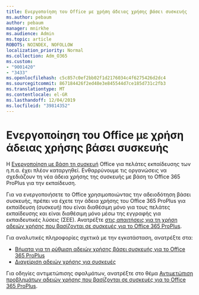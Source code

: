 ```yaml
---
title: Ενεργοποίηση του Office με χρήση άδειας χρήσης βάσει συσκευής
ms.author: pebaum
author: pebaum
manager: mnirkhe
ms.audience: Admin
ms.topic: article
ROBOTS: NOINDEX, NOFOLLOW
localization_priority: Normal
ms.collection: Adm_O365
ms.custom:
- "9001420"
- "3433"
ms.openlocfilehash: c5c857c0ef2bb02f1d2176034c4f6275426d2dc4
ms.sourcegitcommit: 867184426f2ed48e3e845544d7ce185d731c2fb3
ms.translationtype: MT
ms.contentlocale: el-GR
ms.lasthandoff: 12/04/2019
ms.locfileid: "39814352"
---
```

# <a name="activating-office-using-device-based-licensing"></a>Ενεργοποίηση του Office με χρήση άδειας χρήσης βάσει συσκευής

Η [Ενεργοποίηση με βάση τη συσκευή](https://aka.ms/officedba) Office για πελάτες εκπαίδευσης των η.π.α. έχει πλέον καταργηθεί. Ενθαρρύνουμε τις οργανώσεις να σχεδιάζουν τη νέα άδεια χρήσης της συσκευής με βάση το Office 365 ProPlus για την εκπαίδευση.

Για να ενεργοποιήσετε το Office χρησιμοποιώντας την αδειοδότηση βάσει συσκευής, πρέπει να έχετε την άδεια χρήσης του Office 365 ProPlus για εκπαίδευση (συσκευή) που είναι διαθέσιμη μόνο για τους πελάτες εκπαίδευσης και είναι διαθέσιμη μόνο μέσω της εγγραφής για εκπαιδευτικές λύσεις (ΣΕΕ). Ανατρέξτε [στις απαιτήσεις για τη χρήση αδειών χρήσης που βασίζονται σε συσκευές για το Office 365 ProPlus](https://docs.microsoft.com/deployoffice/device-based-licensing#requirements-for-using-device-based-licensing-for-office-365-proplus).

Για αναλυτικές πληροφορίες σχετικά με την εγκατάσταση, ανατρέξτε στα:
- [Βήματα για τη ρύθμιση αδειών χρήσης βάσει συσκευής για το Office 365 ProPlus](https://docs.microsoft.com/deployoffice/device-based-licensing#steps-to-configure-device-based-licensing-for-office-365-proplus)
- [Διαχείριση αδειών χρήσης για συσκευές](https://docs.microsoft.com/Office365/Admin/misc/manage-licenses-for-devices)

Για οδηγίες αντιμετώπισης σφαλμάτων, ανατρέξτε στο θέμα [Αντιμετώπιση προβλημάτων αδειών χρήσης που βασίζονται σε συσκευές για το Office 365 ProPlus](https://docs.microsoft.com/deployoffice/device-based-licensing#troubleshoot-device-based-licensing-for-office-365-proplus).